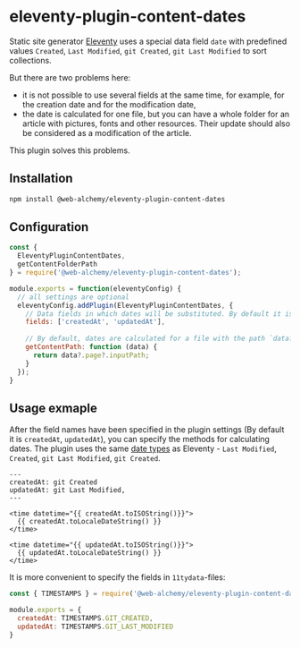# eleventy-plugin-content-dates

Static site generator [Eleventy](https://www.11ty.dev/docs/dates/) uses a special data field `date` with predefined values `Created`, `Last Modified`, `git Created`, `git Last Modified` to sort collections.

But there are two problems here:
- it is not possible to use several fields at the same time, for example, for the creation date and for the modification date,
- the date is calculated for one file, but you can have a whole folder for an article with pictures, fonts and other resources. Their update should also be considered as a modification of the article.

This plugin solves this problems.

## Installation

```bash
npm install @web-alchemy/eleventy-plugin-content-dates
```

## Configuration

```javascript
const {
  EleventyPluginContentDates,
  getContentFolderPath
} = require('@web-alchemy/eleventy-plugin-content-dates');

module.exports = function(eleventyConfig) {
  // all settings are optional
  eleventyConfig.addPlugin(EleventyPluginContentDates, {
    // Data fields in which dates will be substituted. By default it is 'createdAt', 'updatedAt'.
    fields: ['createdAt', 'updatedAt'],
    
    // By default, dates are calculated for a file with the path `data?.page?.inputPath`. But you can change the path to the entity for which you need to calculate dates, for example, for a folder. Sometimes you need to calculate dates for folders, as they may contain other resources, for example, pictures. You can use the `getContentFolderPath` function from the plugin or write your own.
    getContentPath: function (data) {
      return data?.page?.inputPath;
    }
  });
}
```

## Usage exmaple

After the field names have been specified in the plugin settings (By default it is `createdAt`, `updatedAt`), you can specify the methods for calculating dates. The plugin uses the same [date types](https://www.11ty.dev/docs/dates/) as Eleventy - `Last Modified`, `Created`, `git Last Modified`, `git Created`.

```nunjucks
---
createdAt: git Created
updatedAt: git Last Modified,
---

<time datetime="{{ createdAt.toISOString()}}">
  {{ createdAt.toLocaleDateString() }}
</time>

<time datetime="{{ updatedAt.toISOString()}}">
  {{ updatedAt.toLocaleDateString() }}
</time>
```

It is more convenient to specify the fields in `11tydata`-files:

```javascript
const { TIMESTAMPS } = require('@web-alchemy/eleventy-plugin-content-dates');

module.exports = {
  createdAt: TIMESTAMPS.GIT_CREATED,
  updatedAt: TIMESTAMPS.GIT_LAST_MODIFIED
}
```